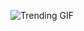 
<!-- GIF_SECTION -->
![Trending GIF](https://media2.giphy.com/media/v1.Y2lkPThiYjIxNzcyeDc3NTh3YWpkc3VlZmdvZm1kczEwMnY3dTg3bXVlemx2eTM2NjgyNyZlcD12MV9naWZzX3NlYXJjaCZjdD1n/J2F2sOPmoTjYy57spN/giphy.gif)
<!-- END_GIF_SECTION -->
